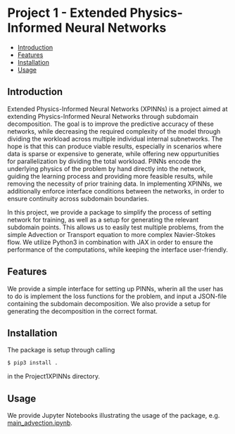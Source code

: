# Project 1 - Extended Physics-Informed Neural Networks <!-- omit in toc -->

- [Introduction](#introduction)
- [Features](#features)
- [Installation](#installation)
- [Usage](#usage)
  
## Introduction

Extended Physics-Informed Neural Networks (XPINNs) is a project aimed at extending Physics-Informed Neural Networks through subdomain decomposition. The goal is to improve the predictive accuracy of these networks, while decreasing the required complexity of the model through dividing the workload across multiple individual internal subnetworks. The hope is that this can produce viable results, especially in scenarios where data is sparse or expensive to generate, while offering new oppurtunities for parallelization by dividing the total workload. PINNs encode the underlying physics of the problem by hand directly into the network, guiding the learning process and providing more feasible results, while removing the necessity of prior training data. In implementing XPINNs, we additionally enforce interface conditions between the networks, in order to ensure continuity across subdomain boundaries.

In this project, we provide a package to simplify the process of setting network for training, as well as a setup for generating the relevant subdomain points. This allows us to easily test multiple problems, from the simple Advection or Transport equation to more complex Navier-Stokes flow. We utilize Python3 in combination with JAX in order to ensure the performance of the computations, while keeping the interface user-friendly.

## Features

We provide a simple interface for setting up PINNs, wherin all the user has to do is implement the loss functions for the problem, and input a JSON-file containing the subdomain decomposition. We also provide a setup for generating the decomposition in the correct format.

## Installation

The package is setup through calling
```bash
$ pip3 install .
```
in the Project1XPINNs directory.

## Usage

We provide Jupyter Notebooks illustrating the usage of the package, e.g. [main_advection.ipynb](src/advection/main_advection.ipynb).
